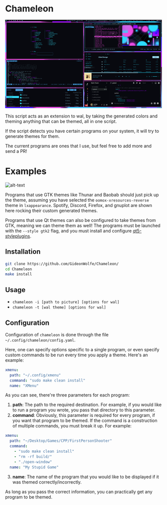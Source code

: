 # Chameleon

![alt-text](/demo.gif)

This script acts as an extension to wal, by taking the generated colors and theming anything that can be themed, all in one script.

If the script detects you have certain programs on your system, it will try to generate themes for them.

The current programs are ones that I use, but feel free to add more and send a PR!

# Examples

![alt-text](https://i.imgur.com/araXbD4.jpg)

Programs that use GTK themes like Thunar and Baobab should just pick up the theme, assuming you have selected the `oomox-xresources-reverse` theme in `lxappearance`. Spotify, Discord, Firefox, and gnuplot are shown here rocking their custom generated themes.

Programs that use Qt themes can also be configured to take themes from GTK, meaning we can theme them as well! The programs must be launched with the `--style gtk2` flag, and you must install and configure [qt5-styleplugins](https://www.archlinux.org/packages/community/x86_64/qt5-styleplugins/).

## Installation

```bash
git clone https://github.com/GideonWolfe/Chameleon/
cd Chameleon
make install
```

## Usage

* `chameleon -i [path to picture] [options for wal]`
* `chameleon -t [wal theme] [options for wal]`

## Configuration

Configuration of `chameleon` is done through the file `~/.config/chameleon/config.yaml`.

Here, one can specify options specific to a single program, or even specify custom commands to be run every time you apply a theme. Here's an example:

```yaml
xmenu:
  path: "~/.config/xmenu"
  command: "sudo make clean install"
  name: "XMenu"
```

As you can see, there're three parameters for each program:

1. **path**: The path to the required destination. For example, if you would like to run a program you wrote, you pass that directory to this parameter.
2. **command**: Obviously, this parameter is required for every program, if you want that program to be themed. If the command is a construction of multiple commands, you must break it up. For example:
```yaml
xmenu:
  path: "~/Desktop/Games/CPP/FirstPersonShooter"
  command:
    - "sudo make clean install"
    - "rm -rf build/"
    - "./open-window"
  name: "My Stupid Game"
```
3. **name**: The name of the program that you would like to be displayed if it was themed correctly/incorrectly.

As long as you pass the correct information, you can practically get any program to be themed.
